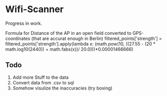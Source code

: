 # Wifi-Scanner

Progress in work.

Formula for Distance of the AP in an open field converted to GPS-coordinates (that are accurat enough in Berlin)
filtered_points['strength'] = filtered_points['strength'].apply(lambda x: (math.pow(10, ((27.55 - (20 * math.log10(2440)) + math.fabs(x))/ 20.0)))*0.00001466666)

## Todo

1. Add more Stuff to the data
2. Convert data from .csv to sql
3. Somehow visulize the inaccuracies (try boxing)
